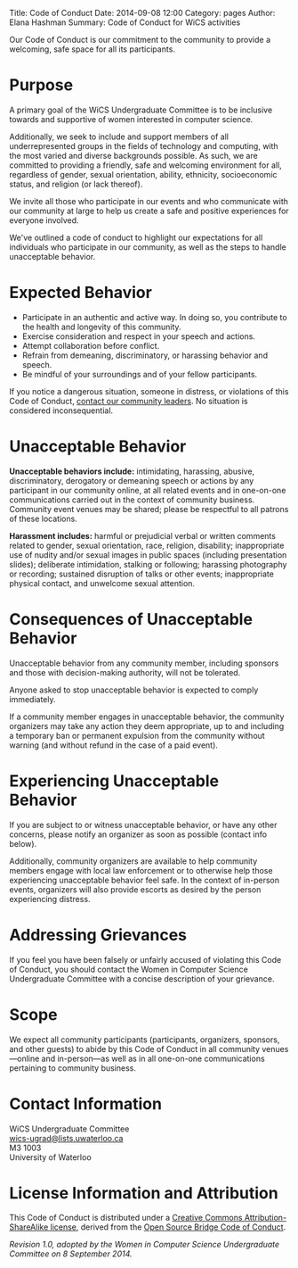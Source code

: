Title: Code of Conduct
Date: 2014-09-08 12:00
Category: pages
Author: Elana Hashman
Summary: Code of Conduct for WiCS activities

Our Code of Conduct is our commitment to the community to provide a welcoming, 
safe space for all its participants.

# Purpose #

A primary goal of the WiCS Undergraduate Committee is to be inclusive towards 
and supportive of women interested in computer science.

Additionally, we seek to include and support members of all underrepresented 
groups in the fields of technology and computing, with the most varied and 
diverse backgrounds possible. As such, we are committed to providing a 
friendly, safe and welcoming environment for all, regardless of gender, sexual 
orientation, ability, ethnicity, socioeconomic status, and religion (or lack 
thereof).

We invite all those who participate in our events and who communicate with our 
community at large to help us create a safe and positive experiences for 
everyone involved.

We've outlined a code of conduct to highlight our expectations for all 
individuals who participate in our community, as well as the steps to handle 
unacceptable behavior.

# Expected Behavior #

+ Participate in an authentic and active way. In doing so, you contribute to 
  the health and longevity of this community.
+ Exercise consideration and respect in your speech and actions.
+ Attempt collaboration before conflict.
+ Refrain from demeaning, discriminatory, or harassing behavior and speech.
+ Be mindful of your surroundings and of your fellow participants.

If you notice a dangerous situation, someone in distress, or violations of this 
Code of Conduct, [contact our community 
leaders](mailto:wics-ugrad@lists.uwaterloo.ca). No situation is considered 
inconsequential. 

# Unacceptable Behavior #

**Unacceptable behaviors include:** intimidating, harassing, abusive, 
discriminatory, derogatory or demeaning speech or actions by any participant in 
our community online, at all related events and in one-on-one communications 
carried out in the context of community business. Community event venues may be 
shared; please be respectful to all patrons of these locations.

**Harassment includes:** harmful or prejudicial verbal or written comments 
related to gender, sexual orientation, race, religion, disability; 
inappropriate use of nudity and/or sexual images in public spaces (including 
presentation slides); deliberate intimidation, stalking or following; harassing 
photography or recording; sustained disruption of talks or other events; 
inappropriate physical contact, and unwelcome sexual attention.

# Consequences of Unacceptable Behavior #

Unacceptable behavior from any community member, including sponsors and those 
with decision-making authority, will not be tolerated.

Anyone asked to stop unacceptable behavior is expected to comply immediately.

If a community member engages in unacceptable behavior, the community 
organizers may take any action they deem appropriate, up to and including a 
temporary ban or permanent expulsion from the community without warning (and 
without refund in the case of a paid event).

# Experiencing Unacceptable Behavior #

If you are subject to or witness unacceptable behavior, or have any other 
concerns, please notify an organizer as soon as possible (contact info below).

Additionally, community organizers are available to help community members 
engage with local law enforcement or to otherwise help those experiencing 
unacceptable behavior feel safe. In the context of in-person events, organizers 
will also provide escorts as desired by the person experiencing distress.

# Addressing Grievances #

If you feel you have been falsely or unfairly accused of violating this Code of 
Conduct, you should contact the Women in Computer Science Undergraduate 
Committee with a concise description of your grievance.

# Scope #

We expect all community participants (participants, organizers, sponsors, and 
other guests) to abide by this Code of Conduct in all community 
venues&mdash;online and in-person&mdash;as well as in all one-on-one 
communications pertaining to community business.

# Contact Information #

WiCS Undergraduate Committee<br>
<wics-ugrad@lists.uwaterloo.ca><br>
M3 1003<br>
University of Waterloo

# License Information and Attribution #

This Code of Conduct is distributed under a [Creative Commons 
Attribution-ShareAlike 
license](http://creativecommons.org/licenses/by-sa/3.0/), derived from the 
[Open Source Bridge Code of 
Conduct](http://opensourcebridge.org/about/code-of-conduct/).

*Revision 1.0, adopted by the Women in Computer Science Undergraduate Committee 
on 8 September 2014.*
